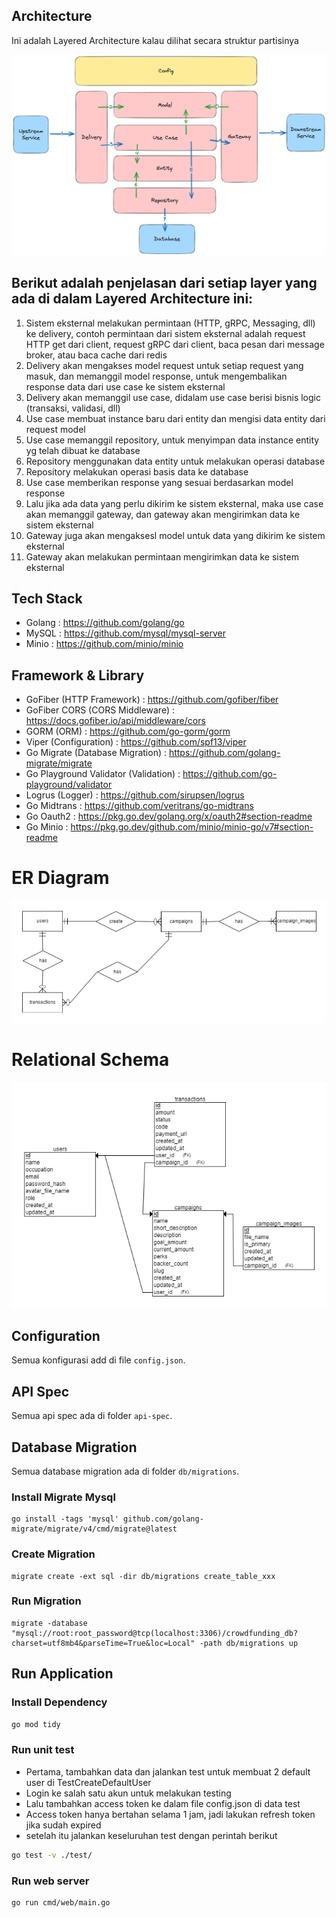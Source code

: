 ## Architecture 

Ini adalah Layered Architecture kalau dilihat secara struktur partisinya

![Layered Architecture](architecture.png)

## Berikut adalah penjelasan dari setiap layer yang ada di dalam Layered Architecture ini:

1. Sistem eksternal melakukan permintaan (HTTP, gRPC, Messaging, dll) ke delivery, contoh permintaan dari sistem eksternal adalah request HTTP get dari client, request gRPC dari client, baca pesan dari message broker, atau baca cache dari redis
2. Delivery akan mengakses model request untuk setiap request yang masuk, dan memanggil model response, untuk mengembalikan response data dari use case ke sistem eksternal
3. Delivery akan memanggil use case, didalam use case berisi bisnis logic (transaksi, validasi, dll) 
4. Use case membuat instance baru dari entity dan mengisi data entity dari request model
5. Use case memanggil repository, untuk menyimpan data instance entity yg telah dibuat ke database
6. Repository menggunakan data entity untuk melakukan operasi database
7. Repository melakukan operasi basis data ke database
8. Use case memberikan response yang sesuai berdasarkan model response
9. Lalu jika ada data yang perlu dikirim ke sistem eksternal, maka use case akan memanggil gateway, dan gateway akan mengirimkan data ke sistem eksternal
10. Gateway juga akan mengaksesl model untuk data yang dikirim ke sistem eksternal
11. Gateway akan melakukan permintaan mengirimkan data ke sistem eksternal

## Tech Stack

- Golang : https://github.com/golang/go
- MySQL : https://github.com/mysql/mysql-server
- Minio : https://github.com/minio/minio

## Framework & Library

- GoFiber (HTTP Framework) : https://github.com/gofiber/fiber
- GoFiber CORS (CORS Middleware) : https://docs.gofiber.io/api/middleware/cors
- GORM (ORM) : https://github.com/go-gorm/gorm
- Viper (Configuration) : https://github.com/spf13/viper
- Go Migrate (Database Migration) : https://github.com/golang-migrate/migrate
- Go Playground Validator (Validation) : https://github.com/go-playground/validator
- Logrus (Logger) : https://github.com/sirupsen/logrus
- Go Midtrans : https://github.com/veritrans/go-midtrans
- Go Oauth2 : https://pkg.go.dev/golang.org/x/oauth2#section-readme
- Go Minio : https://pkg.go.dev/github.com/minio/minio-go/v7#section-readme

# ER Diagram

![ER Diagram](erd.png)

# Relational Schema

![Relational Schema](relational_schema.png)

## Configuration

Semua konfigurasi add di file `config.json`.

## API Spec

Semua api spec ada di folder `api-spec`.

## Database Migration

Semua database migration ada di folder `db/migrations`.

### Install Migrate Mysql
```shell
go install -tags 'mysql' github.com/golang-migrate/migrate/v4/cmd/migrate@latest
```

### Create Migration

```shell
migrate create -ext sql -dir db/migrations create_table_xxx
```

### Run Migration

```shell
migrate -database "mysql://root:root_password@tcp(localhost:3306)/crowdfunding_db?charset=utf8mb4&parseTime=True&loc=Local" -path db/migrations up
```

## Run Application

### Install Dependency

```bash
go mod tidy
```

### Run unit test
- Pertama, tambahkan data dan jalankan test untuk membuat 2 default user di TestCreateDefaultUser
- Login ke salah satu akun untuk melakukan testing 
- Lalu tambahkan access token ke dalam file config.json di data test
- Access token hanya bertahan selama 1 jam, jadi lakukan refresh token jika sudah expired
- setelah itu jalankan keseluruhan test dengan perintah berikut

```bash
go test -v ./test/
```


### Run web server

```bash
go run cmd/web/main.go
```
